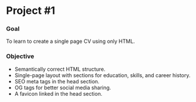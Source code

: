 <h1>
  Project #1
</h1>
<h3>
  Goal
</h3>
<p>
  To learn to create a single page CV using only HTML.
</p>
<h3>
  Objective
</h3>
<ul>
  <li>
    Semantically correct HTML structure.
  </li>
  <li>
    Single-page layout with sections for education, skills, and career history.
  </li>
  <li>
    SEO meta tags in the head section.
  </li>
  <li>
    OG tags for better social media sharing.
  </li>
  <li>
    A favicon linked in the head section.
  </li>
</ul>

